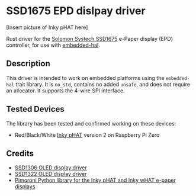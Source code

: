 # SSD1675 EPD dislpay driver

[Insert picture of Inky pHAT here]

Rust driver for the [Solomon Systech SSD1675][SSD1675] e-Paper display (EPD)
controller, for use with [embedded-hal].

## Description

This driver is intended to work on embedded platforms using the `embedded-hal`
trait library. It is `no_std`, contains no added `unsafe`, and does not require
an allocator. It supports the 4-wire SPI interface.

## Tested Devices

The library has been tested and confirmed working on these devices:

* Red/Black/White [Inky pHAT] version 2 on Raspberry Pi Zero

## Credits

* [SSD1306 OLED display driver](https://github.com/jamwaffles/ssd1306)
* [SSD1322 OLED display driver](https://github.com/edarc/ssd1322)
* [Pimoroni Python library for the Inky pHAT and Inky wHAT e-paper displays](https://github.com/pimoroni/inky)

[SSD1675]: http://www.solomon-systech.com/en/product/advanced-display/bistable-display-driver-ic/SSD1675/
[embedded-hal]: https://crates.io/crates/embedded-hal
[Inky pHat]: https://shop.pimoroni.com/products/inky-phat
